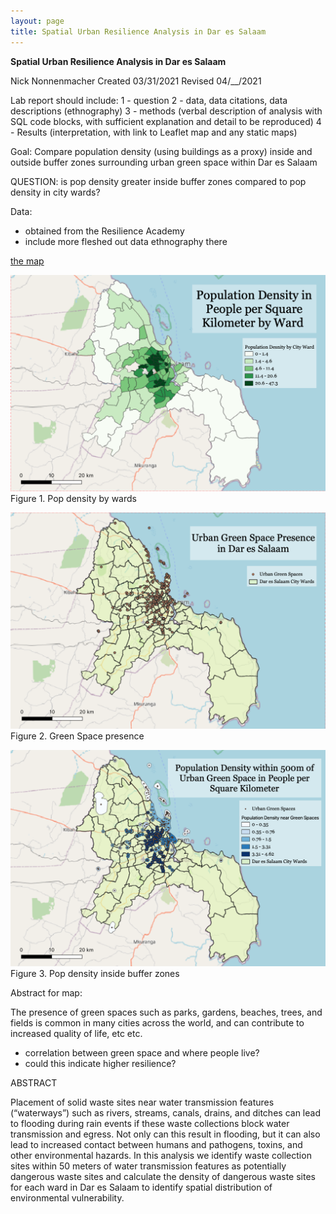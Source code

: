 ```yaml
---
layout: page
title: Spatial Urban Resilience Analysis in Dar es Salaam
---
```


**Spatial Urban Resilience Analysis in Dar es Salaam**

Nick Nonnenmacher
Created 03/31/2021
Revised 04/__/2021

Lab report should include:
1 - question
2 - data, data citations, data descriptions (ethnography)
3 - methods (verbal description of analysis with SQL code blocks, with sufficient explanation and detail to be reproduced)
4 - Results (interpretation, with link to Leaflet map and any static maps)

Goal: Compare population density (using buildings as a proxy) inside and outside buffer zones surrounding urban green space within Dar es Salaam

QUESTION: is pop density greater inside buffer zones compared to pop density in city wards?

Data:
- obtained from the Resilience Academy
- include more fleshed out data ethnography there


[the map](/Darspatialanalysis/assets/)

![Figure 1. wards density](/Darspatialanalysis/assets/warddensitymap1.png)
Figure 1. Pop density by wards

![Figure 2. green space points](/Darspatialanalysis/assets/greenspacepointsmap1.png)
Figure 2. Green Space presence

![Figure 3. pop density in buffer zones](/Darspatialanalysis/assets/bufferdensitymap1.png)
Figure 3. Pop density inside buffer zones

Abstract for map:

The presence of green spaces such as parks, gardens, beaches, trees, and fields is common in many cities across the world, and can contribute to increased quality of life, etc etc.
  - correlation between green space and where people live?
  - could this indicate higher resilience?


ABSTRACT

Placement of solid waste sites near water transmission features (“waterways”) such as rivers, streams, canals, drains, and ditches can lead to flooding during rain events if these waste collections block water transmission and egress. Not only can this result in flooding, but it can also lead to increased contact between humans and pathogens, toxins, and other environmental hazards. In this analysis we identify waste collection sites within 50 meters of water transmission features as potentially dangerous waste sites and calculate the density of dangerous waste sites for each ward in Dar es Salaam to identify spatial distribution of environmental vulnerability.
